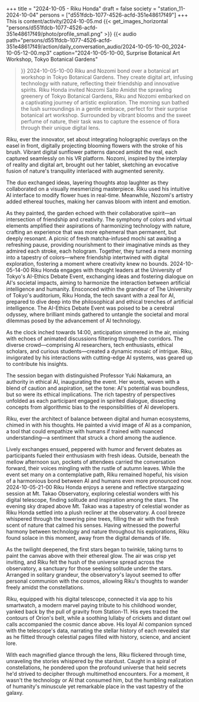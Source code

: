 +++
title = "2024-10-05 - Riku Honda"
draft = false
society = "station_11-2024-10-04"
persons = ["d551fdcb-1077-4526-acfd-351e48617f49"]
+++
This is content/activity/2024-10-05.md
{{< get_images_horizontal "persons/d551fdcb-1077-4526-acfd-351e48617f49/photo/profile_small.png" >}}
{{< audio
    path="persons/d551fdcb-1077-4526-acfd-351e48617f49/action/daily_conversation_audio/2024-10-05-10-00_2024-10-05-12-00.mp3" 
    caption="2024-10-05-10-00, Surprise Botanical Art Workshop, Tokyo Botanical Gardens"
>}}
2024-10-05-10-00
Riku and Nozomi bond over a botanical art workshop in Tokyo Botanical Gardens. They create digital art, infusing technology with nature, reflecting their friendship and innovative spirits.
Riku Honda invited Nozomi Saito
Amidst the sprawling greenery of Tokyo Botanical Gardens, Riku and Nozomi embarked on a captivating journey of artistic exploration. The morning sun bathed the lush surroundings in a gentle embrace, perfect for their surprise botanical art workshop. Surrounded by vibrant blooms and the sweet perfume of nature, their task was to capture the essence of flora through their unique digital lens. 

Riku, ever the innovator, set about integrating holographic overlays on the easel in front, digitally projecting blooming flowers with the stroke of his brush. Vibrant digital sunflower patterns danced amidst the real, each captured seamlessly on his VR platform. Nozomi, inspired by the interplay of reality and digital art, brought out her tablet, sketching an evocative fusion of nature's tranquility interlaced with augmented serenity.

The duo exchanged ideas, layering thoughts atop laughter as they collaborated on a visually mesmerizing masterpiece. Riku used his intuitive AI interface to modify flower hues in real-time. Meanwhile, Nozomi's artistry added ethereal touches, making her canvas bloom with intent and emotion.

As they painted, the garden echoed with their collaborative spirit—an intersection of friendship and creativity. The symphony of colors and virtual elements amplified their aspirations of harmonizing technology with nature, crafting an experience that was more ephemeral than permanent, but deeply resonant. A picnic of fresh matcha-infused mochi sat awaiting a refreshing pause, providing nourishment to their imaginative minds as they admired each stroke, each hologram. Together, they turned a mere morning into a tapestry of colors—where friendship intertwined with digital exploration, fostering a moment where creativity knew no bounds.
2024-10-05-14-00
Riku Honda engages with thought leaders at the University of Tokyo's AI-Ethics Debate Event, exchanging ideas and fostering dialogue on AI's societal impacts, aiming to harmonize the interaction between artificial intelligence and humanity.
Ensconced within the grandeur of The University of Tokyo's auditorium, Riku Honda, the tech savant with a zeal for AI, prepared to dive deep into the philosophical and ethical trenches of artificial intelligence. The AI-Ethics Debate Event was poised to be a cerebral odyssey, where brilliant minds gathered to untangle the societal and moral dilemmas posed by the advancement of AI technology.

As the clock inched towards 14:00, anticipation simmered in the air, mixing with echoes of animated discussions filtering through the corridors. The diverse crowd—comprising AI researchers, tech enthusiasts, ethical scholars, and curious students—created a dynamic mosaic of intrigue. Riku, invigorated by his interactions with cutting-edge AI systems, was geared up to contribute his insights.

The session began with distinguished Professor Yuki Nakamura, an authority in ethical AI, inaugurating the event. Her words, woven with a blend of caution and aspiration, set the tone: AI's potential was boundless, but so were its ethical implications. The rich tapestry of perspectives unfolded as each participant engaged in spirited dialogue, dissecting concepts from algorithmic bias to the responsibilities of AI developers.

Riku, ever the architect of balance between digital and human ecosystems, chimed in with his thoughts. He painted a vivid image of AI as a companion, a tool that could empathize with humans if trained with nuanced understanding—a sentiment that struck a chord among the audience.

Lively exchanges ensued, peppered with humor and fervent debates as participants fueled their enthusiasm with fresh ideas. Outside, beneath the mellow afternoon sun, pockets of attendees carried the conversation forward, their voices mingling with the rustle of autumn leaves. While the event set many on a contemplative path, Riku remained hopeful, his vision of a harmonious bond between AI and humans even more pronounced now.
2024-10-05-21-00
Riku Honda enjoys a serene and reflective stargazing session at Mt. Takao Observatory, exploring celestial wonders with his digital telescope, finding solitude and inspiration among the stars.
The evening sky draped above Mt. Takao was a tapestry of celestial wonder as Riku Honda settled into a plush recliner at the observatory. A cool breeze whispered through the towering pine trees, filling the air with the fresh scent of nature that calmed his senses. Having witnessed the powerful harmony between technology and nature throughout his explorations, Riku found solace in this moment, away from the digital demands of life.

As the twilight deepened, the first stars began to twinkle, taking turns to paint the canvas above with their ethereal glow. The air was crisp yet inviting, and Riku felt the hush of the universe spread across the observatory, a sanctuary for those seeking solitude under the stars. Arranged in solitary grandeur, the observatory's layout seemed to offer personal communion with the cosmos, allowing Riku's thoughts to wander freely amidst the constellations.

Riku, equipped with his digital telescope, connected it via app to his smartwatch, a modern marvel paying tribute to his childhood wonder, yanked back by the pull of gravity from Station-11. His eyes traced the contours of Orion's belt, while a soothing lullaby of crickets and distant owl calls accompanied the cosmic dance above. His loyal AI companion synced with the telescope's data, narrating the stellar history of each revealed star as he flitted through celestial pages filled with history, science, and ancient lore. 

With each magnified glance through the lens, Riku flickered through time, unraveling the stories whispered by the stardust. Caught in a spiral of constellations, he pondered upon the profound universe that held secrets he'd strived to decipher through multimethod encounters. For a moment, it wasn't the technology or AI that consumed him, but the humbling realization of humanity's minuscule yet remarkable place in the vast tapestry of the galaxy.
